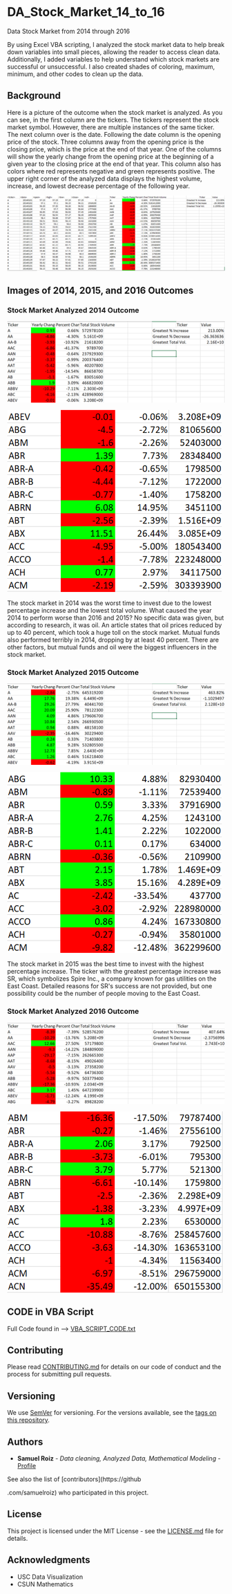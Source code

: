 # DA_Stock_Market_14_to_16
Data Stock Market from 2014 through 2016

By using Excel VBA scripting, I analyzed the stock market data to help break down variables into small pieces, allowing the reader to access clean data. Additionally, I added variables to help understand which stock markets are successful or unsuccessful. I also created shades of coloring, maximum, minimum, and other codes to clean up the data.

## Background

Here is a picture of the outcome when the stock market is analyzed. As you can see, in the first column are the tickers. The tickers represent the stock market symbol. However, there are multiple instances of the same ticker. The next column over is the date. Following the date column is the opening price of the stock. Three columns away from the opening price is the closing price, which is the price at the end of that year. One of the columns will show the yearly change from the opening price at the beginning of a given year to the closing price at the end of that year. This column also has colors where red represents negative and green represents positive. The upper right corner of the analyzed data displays the highest volume, increase, and lowest decrease percentage of the following year.

![Stock Market Analyzed Example](https://github.com/samuelroiz/DA_Stock_Market_14_to_16/blob/main/Images/Stock_Market_Analyzed_Outcome_Example.png)

## Images of 2014, 2015, and 2016 Outcomes

### Stock Market Analyzed 2014 Outcome
![Stock Market Analyzed 2014 Outcome](https://github.com/samuelroiz/DA_Stock_Market_14_to_16/blob/main/Images/Stock_Market_Analyzed_2014.png)

![Stock Market Analyzed 2014 Outcome Continued](https://github.com/samuelroiz/DA_Stock_Market_14_to_16/blob/main/Images/Stock_Market_Analyzed_2014_2nd_Section.png)

The stock market in 2014 was the worst time to invest due to the lowest percentage increase and the lowest total volume. What caused the year 2014 to perform worse than 2016 and 2015? No specific data was given, but according to research, it was oil. An article states that oil prices reduced by up to 40 percent, which took a huge toll on the stock market. Mutual funds also performed terribly in 2014, dropping by at least 40 percent. There are other factors, but mutual funds and oil were the biggest influencers in the stock market.

### Stock Market Analyzed 2015 Outcome

![Stock Market Analyzed 2015 Outcome](https://github.com/samuelroiz/DA_Stock_Market_14_to_16/blob/main/Images/Stock_Market_Analyzed_2015.png)

![Stock Market Analyzed 2015 Outcome Continued](https://github.com/samuelroiz/DA_Stock_Market_14_to_16/blob/main/Images/Stock_Market_Analyzed_2015_2nd_Section.png)

The stock market in 2015 was the best time to invest with the highest percentage increase. The ticker with the greatest percentage increase was SR, which symbolizes Spire Inc., a company known for gas utilities on the East Coast. Detailed reasons for SR's success are not provided, but one possibility could be the number of people moving to the East Coast.

### Stock Market Analyzed 2016 Outcome

![Stock Market Analyzed 2016 Outcome](https://github.com/samuelroiz/DA_Stock_Market_14_to_16/blob/main/Images/Stock_Market_Analyzed_2016.png)

![Stock Market Analyzed 2016 Outcome Continued](https://github.com/samuelroiz/DA_Stock_Market_14_to_16/blob/main/Images/Stock_Market_Analyzed_2016_2nd_Section.png)

## CODE in VBA Script

Full Code found in --> [VBA_SCRIPT_CODE.txt](https://github.com/samuelroiz/DA_Stock_Market_14_to_16/blob/main/VBA_SCRIPT_CODE.txt)

## Contributing

Please read [CONTRIBUTING.md](https://gist.github.com/samuelroiz/1af49ec9eea365bc845ba04c5071a976) for details on our code of conduct and the process for submitting pull requests.

## Versioning

We use [SemVer](http://semver.org/) for versioning. For the versions available, see the [tags on this repository](https://github.com/your/project/tags).

## Authors

* **Samuel Roiz** - *Data cleaning, Analyzed Data, Mathematical Modeling* - [Profile](https://github.com/samuelroiz)

See also the list of [contributors](https://github

.com/samuelroiz) who participated in this project.

## License

This project is licensed under the MIT License - see the [LICENSE.md](https://gist.github.com/samuelroiz/1af49ec9eea365bc845ba04c5071a976) file for details.

## Acknowledgments

* USC Data Visualization
* CSUN Mathematics
